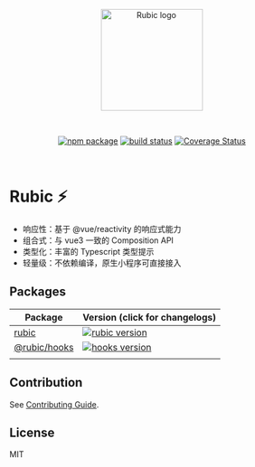 <p align="center">
  <a href="https://rubic.vercel.app" target="_blank" rel="noopener noreferrer">
    <img width="180" src="https://rubic.vercel.app/images/logo.svg" alt="Rubic logo">
  </a>
</p>
<br/>
<p align="center">
  <a href="https://npmjs.com/package/rubic"><img src="https://img.shields.io/npm/v/rubic.svg" alt="npm package"></a>
  <a href="https://github.com/JasKang/rubic/actions/workflows/ci.yml"><img src="https://github.com/JasKang/rubic/actions/workflows/ci.yml/badge.svg?branch=main" alt="build status"></a>
  <a href='https://coveralls.io/github/JasKang/rubic?branch=main'><img src='https://coveralls.io/repos/github/JasKang/rubic/badge.svg?branch=main' alt='Coverage Status' /></a>
</p>
<br/>

# Rubic ⚡

- 响应性：基于 @vue/reactivity 的响应式能力
- 组合式：与 vue3 一致的 Composition API
- 类型化：丰富的 Typescript 类型提示
- 轻量级：不依赖编译，原生小程序可直接接入

## Packages

| Package                        | Version (click for changelogs)                                                                           |
| ------------------------------ | :------------------------------------------------------------------------------------------------------- |
| [rubic](packages/core)         | [![rubic version](https://img.shields.io/npm/v/rubic.svg?label=%20)](packages/core/CHANGELOG.md)         |
| [@rubic/hooks](packages/hooks) | [![hooks version](https://img.shields.io/npm/v/@rubic/hooks.svg?label=%20)](packages/hooks/CHANGELOG.md) |
|                                |

## Contribution

See [Contributing Guide](https://github.com/vitejs/vite/blob/main/CONTRIBUTING.md).

## License

MIT
